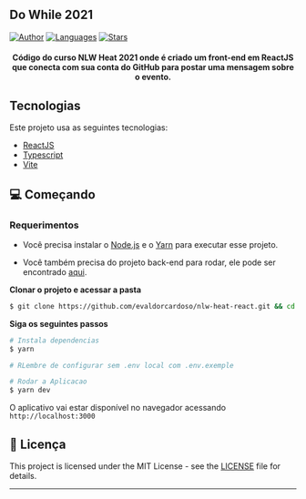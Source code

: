 ## Do While 2021

[![Author](https://img.shields.io/badge/author-evaldorcardoso-835AFD?style=flat-square)](https://github.com/josepholiveira)
[![Languages](https://img.shields.io/github/languages/count/evaldorcardoso/nlw-heat-react?color=%23835AFD&style=flat-square)](#)
[![Stars](https://img.shields.io/github/stars/evaldorcardoso/nlw-heat-react?color=835AFD&style=flat-square)](https://github.com/evaldorcardoso/nlw-heat-react/stargazers)

<h4 align="center">
    Código do curso NLW Heat 2021 onde é criado um front-end em ReactJS que conecta com sua conta do GitHub para postar uma mensagem sobre o evento.
</h4>

## Tecnologias

Este projeto usa as seguintes tecnologias:

- [ReactJS](https://reactjs.org/)
- [Typescript](https://www.typescriptlang.org/)
- [Vite](https://vitejs.dev/)

## 💻 Começando

### Requerimentos

- Você precisa instalar o [Node.js](https://nodejs.org/en/download/) e o [Yarn](https://yarnpkg.com/) para executar esse projeto.

- Você também precisa do projeto back-end para rodar, ele pode ser encontrado [aqui](https://github.com/rocketseat-education/nlw-heat-node).

**Clonar o projeto e acessar a pasta**

```bash
$ git clone https://github.com/evaldorcardoso/nlw-heat-react.git && cd nlw-heat-react
```

**Siga os seguintes passos**

```bash
# Instala dependencias
$ yarn

# RLembre de configurar sem .env local com .env.exemple

# Rodar a Aplicacao
$ yarn dev
```

O aplicativo vai estar disponível no navegador acessando `http://localhost:3000`

## 📝 Licença

This project is licensed under the MIT License - see the [LICENSE](LICENSE) file for details.

---